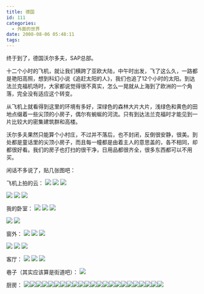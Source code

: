 ```yaml
---
title: 德国
id: 111
categories:
  - 外面的世界
date: 2008-08-06 05:48:11
tags:
---
```



终于到了，德国沃尔多夫，SAP总部。

十二个小时的飞机，就让我们横跨了亚欧大陆，中午时出发，飞了这么久，一路都是艳阳高照，想到科幻小说《追赶太阳的人》，我们也追了12个小时的太阳。到达法兰克福机场时，大家都说觉得很不真实，怎么一晃就从上海到了欧洲的一个角落，完全没有适应这个转变。

从飞机上就看得到这里的环境有多好，深绿色的森林大片大片，浅绿色和黄色的田地点缀着一些尖顶的小房子，偶尔有蜿蜒的河流。只有到达法兰克福时才能见到一片比较大的密集建筑群和高楼。

沃尔多夫果然只能算个小村庄，不过并不落后，也不封闭，反倒很安静，很美。到处都是童话里的尖顶小房子，而且每一幢都是由着主人的意思盖的，各不相同，却都很好看。我们的房子也打扫的很干净，日用品都很齐全，很多东西都可以不用买。

闲话不多说了，贴几张图吧：
 
飞机上拍的云：
[![](http://byfiles.storage.live.com/y1pu5JQY7CeLiFBdtElCQT6i0L2gbPoZJLeLZ01hwzUVR8bS6wJxZSzQBb2UpT5zMH-ll2FdfFzRaM)](http://byfiles.storage.live.com/y1pu5JQY7CeLiFBdtElCQT6i0L2gbPoZJLeLZ01hwzUVR8bS6wJxZSzQBb2UpT5zMH-ll2FdfFzRaM) [![](http://byfiles.storage.live.com/y1poPK1FlnEDE0RCr4X3WuFvQh8Pcc_1kE5PKeWsKQ48onIYztR338anGcXXiRCGLmp3A_XtNUp-1A)](http://byfiles.storage.live.com/y1poPK1FlnEDE0RCr4X3WuFvQh8Pcc_1kE5PKeWsKQ48onIYztR338anGcXXiRCGLmp3A_XtNUp-1A) [![](http://byfiles.storage.live.com/y1pknWM2cxnnAArqIWqgJT5vvdc5EBGokNAHIbeP-9qsG6GrLelk6k0J736rlp5lUMHHixwh_79oPk)](http://byfiles.storage.live.com/y1pknWM2cxnnAArqIWqgJT5vvdc5EBGokNAHIbeP-9qsG6GrLelk6k0J736rlp5lUMHHixwh_79oPk)

[![](http://byfiles.storage.live.com/y1poVNw725b4hKwLPIKyFfsK1Y6Ob780H8ikH_nKq1Ves9QUsVPSB5KA8klvNqiM3N3H5SHqNHkyio)](http://byfiles.storage.live.com/y1poVNw725b4hKwLPIKyFfsK1Y6Ob780H8ikH_nKq1Ves9QUsVPSB5KA8klvNqiM3N3H5SHqNHkyio) [![](http://byfiles.storage.live.com/y1pi2pkBfhB6-kl7TsnPEVxV7xYOG_Qmtmp-OoTdly1VLhO7FUhRBTu8rbGhwAYOXhf1dgDLFcuRMc)](http://byfiles.storage.live.com/y1pi2pkBfhB6-kl7TsnPEVxV7xYOG_Qmtmp-OoTdly1VLhO7FUhRBTu8rbGhwAYOXhf1dgDLFcuRMc) [![](http://byfiles.storage.live.com/y1pCuL68fFk4tniwoAhG5roSU-c0ijQynDXfkrpPhmXQYrd5BUfVyddxaJXVB0xVTKL8k96fHOPQZs)](http://byfiles.storage.live.com/y1pCuL68fFk4tniwoAhG5roSU-c0ijQynDXfkrpPhmXQYrd5BUfVyddxaJXVB0xVTKL8k96fHOPQZs)

我的卧室：
[![](http://byfiles.storage.live.com/y1p2v2lkdV4wE5iN17ILEG710BCA_ALkoNWkVHQOvD5Dui4IE_sHZywxM-yPfemJjpoH3Xw1IRc-xg)](http://byfiles.storage.live.com/y1p2v2lkdV4wE5iN17ILEG710BCA_ALkoNWkVHQOvD5Dui4IE_sHZywxM-yPfemJjpoH3Xw1IRc-xg) [![](http://byfiles.storage.live.com/y1p9bJNw_QaoHyK-g6OAdPdiKYleQuG7SuDUPG4R4txjuL2gD5huufJyfLKMqf-1G36xw9oevik6QQ)](http://byfiles.storage.live.com/y1p9bJNw_QaoHyK-g6OAdPdiKYleQuG7SuDUPG4R4txjuL2gD5huufJyfLKMqf-1G36xw9oevik6QQ) [![](http://byfiles.storage.live.com/y1pNc8SU525j0pMNAe-lJVut4I0U2-3ivBUlr2VUxPNYj88GNRrBKWrBuf_drmOJH-pIHFgAvmqZAg)](http://byfiles.storage.live.com/y1pNc8SU525j0pMNAe-lJVut4I0U2-3ivBUlr2VUxPNYj88GNRrBKWrBuf_drmOJH-pIHFgAvmqZAg) 

[![](http://byfiles.storage.live.com/y1pGeVHyfRU-eswt2pGvRYeOeLyGpZFl8HIVoXlJejTEdopXt09SLiPEL_SY0-Q2hb4pl68ww8IxTM)](http://byfiles.storage.live.com/y1pGeVHyfRU-eswt2pGvRYeOeLyGpZFl8HIVoXlJejTEdopXt09SLiPEL_SY0-Q2hb4pl68ww8IxTM) [![](http://byfiles.storage.live.com/y1p1VHHJNLXtxPbhXMxIBCVdX047A6Edm_vjsLvb58nVpayL2Xm2wh-ZDxunlRdssMdoc3lC6gfOtA)](http://byfiles.storage.live.com/y1p1VHHJNLXtxPbhXMxIBCVdX047A6Edm_vjsLvb58nVpayL2Xm2wh-ZDxunlRdssMdoc3lC6gfOtA)

窗外：
[![](http://byfiles.storage.live.com/y1p5oEYUQLpCX48Mw1M0ajc0cvvMrxpj7Xg_N5xa_K-Eyso4WPgNisGH2xcaYVttWb7F2TFTXqhNNM)](http://byfiles.storage.live.com/y1p5oEYUQLpCX48Mw1M0ajc0cvvMrxpj7Xg_N5xa_K-Eyso4WPgNisGH2xcaYVttWb7F2TFTXqhNNM) [![](http://byfiles.storage.live.com/y1p1_lSO_kxGfvpLPZ5T-18t6lQLV_fNTsgXUuGzoPnCSITxg__p33b72YGLOI8vW4rA3R-hflDUkQ)](http://byfiles.storage.live.com/y1p1_lSO_kxGfvpLPZ5T-18t6lQLV_fNTsgXUuGzoPnCSITxg__p33b72YGLOI8vW4rA3R-hflDUkQ) [![](http://byfiles.storage.live.com/y1p_dwyzxod1nOqECTgVeOERAbvrtpf7PZUh7efactPmg3oTCGg6PWCO_PtBXl2nWGiAoAmhhOXQqg)](http://byfiles.storage.live.com/y1p_dwyzxod1nOqECTgVeOERAbvrtpf7PZUh7efactPmg3oTCGg6PWCO_PtBXl2nWGiAoAmhhOXQqg)

[![](http://byfiles.storage.live.com/y1pEQ9jThsWEZ0S8ilizKeARvcxh_ScW2FNatXRBA-yVzJJbfLCAjSLHsRv9PilOOCDCNkp_T1mr-g)](http://byfiles.storage.live.com/y1pEQ9jThsWEZ0S8ilizKeARvcxh_ScW2FNatXRBA-yVzJJbfLCAjSLHsRv9PilOOCDCNkp_T1mr-g) [![](http://byfiles.storage.live.com/y1puxp0OTjnpoCdyhtUhIQ7I6Ev_xkWdV01rmm4jV1lxqP2da6mSxOn3yX8zcMVrUTHQYMmlNMO_wI)](http://byfiles.storage.live.com/y1puxp0OTjnpoCdyhtUhIQ7I6Ev_xkWdV01rmm4jV1lxqP2da6mSxOn3yX8zcMVrUTHQYMmlNMO_wI) [![](http://byfiles.storage.live.com/y1pu9DrB0aSKKbtCXf6Th5UwR-FQdILBV5OOrO9JM-JupkawoG9tm-T6zp3PSrpBx2cpxW2F6sza5Y)](http://byfiles.storage.live.com/y1pu9DrB0aSKKbtCXf6Th5UwR-FQdILBV5OOrO9JM-JupkawoG9tm-T6zp3PSrpBx2cpxW2F6sza5Y)

客厅：
[![](http://byfiles.storage.live.com/y1pDAzikGHxmdExSWRlE0ga-in51WPoVaADwL2DOEgACejWV3lYUBYP3QCQVl25HI7z1GyyMJ1E9Bc)](http://byfiles.storage.live.com/y1pDAzikGHxmdExSWRlE0ga-in51WPoVaADwL2DOEgACejWV3lYUBYP3QCQVl25HI7z1GyyMJ1E9Bc) [![](http://byfiles.storage.live.com/y1pkjOfIc8u02Ee586nVPC76m5RdxuZd5s_kHfOKpJXnJs3giO8LhwngWO2jbCRx-Gp7xAMlnS8Y9M)](http://byfiles.storage.live.com/y1pkjOfIc8u02Ee586nVPC76m5RdxuZd5s_kHfOKpJXnJs3giO8LhwngWO2jbCRx-Gp7xAMlnS8Y9M) [![](http://byfiles.storage.live.com/y1p0faXie7RZeN0ngXG51OR8r1lOgHVoJ9Wtso1X_rQAxb5WyPgX-UHtXBe3ScsX7Ob1Z0AHeejCyM)](http://byfiles.storage.live.com/y1p0faXie7RZeN0ngXG51OR8r1lOgHVoJ9Wtso1X_rQAxb5WyPgX-UHtXBe3ScsX7Ob1Z0AHeejCyM)

巷子（其实应该算是街道吧）：
[![](http://byfiles.storage.live.com/y1pEm50FATUgjESS46hwyDdp9anEgQS2xOkj-V3SUBizzaEwWQSxXqJiQylulVr_4GjCV5QzSrIw_M)](http://byfiles.storage.live.com/y1pEm50FATUgjESS46hwyDdp9anEgQS2xOkj-V3SUBizzaEwWQSxXqJiQylulVr_4GjCV5QzSrIw_M)

厨房：
[![](http://byfiles.storage.live.com/y1p0tE7BmxMVnJZ1EHxfH3lKMVHG5RF7aLXCiTzZvSvambftDTrL4Qpus22pKbXSIe2DYWmMGw06EY)](http://byfiles.storage.live.com/y1p0tE7BmxMVnJZ1EHxfH3lKMVHG5RF7aLXCiTzZvSvambftDTrL4Qpus22pKbXSIe2DYWmMGw06EY)[![](http://byfiles.storage.live.com/y1pJDb64xwn_wnvsw3_cTtwnAtDwBbTqsUznGx_tOQQgcfTgO-8L_trKq3CTg61xsOdUTCgagyiDd8)](http://byfiles.storage.live.com/y1pJDb64xwn_wnvsw3_cTtwnDnrT3czXm0qtZtDlRDVqeEv4xzh-hw-A4EDOG4Anquco_84RAge0DM)[![](http://byfiles.storage.live.com/y1pCfnowwRW_Nyyd5VS-p1Cc7sA3iJfW0Cq_7f-SpF-ySjTFPifhdL3NZQUcBFRBIuLksSdKcV7o9w)](http://byfiles.storage.live.com/y1pCfnowwRW_Nyyd5VS-p1Cc6F5SlsXEUakrnQ4u5QDKK4BRV0sW0P6wOWP3yu1938ywNR6RO-yWbI)[![](http://byfiles.storage.live.com/y1pg0P4KfNFWh43oi6tKstFQv-Rpvw2Glnkr0ial7Al84VInaRB_Ooasrv5tE2n1yP5KNiuut5h8TM)](http://byfiles.storage.live.com/y1pg0P4KfNFWh43oi6tKstFQrzLZgYdSx8px7-ZJ9dh9sMvbIMBm6BFZ--5qkZc7T0jk9sG8Nn2aAw)[![](http://byfiles.storage.live.com/y1p3rlC5LlAQI5wVBwCO1Y4duZti_N088BAqH3jD4VX5zuxJH4CwcdS5fthDofvTFR5K5GTmcD2WYI)](http://byfiles.storage.live.com/y1p3rlC5LlAQI5wVBwCO1Y4dt2jVdVR_Eiw1LMD2U5vz_KOo6ar1Qs0U7UgJ3P86Ue4HY2fTuz0Oho)[![](http://byfiles.storage.live.com/y1pigvSXyr6CsLP-UQ1dRX7VYq3s__qJHSs8js0a4yGvF2chZ4IIOJrNXV_5tLFQniRIBpGg9i2c5k)](http://byfiles.storage.live.com/y1pigvSXyr6CsLP-UQ1dRX7VfK_e_PPEkJ_ofo63dRnVnhKdUn0GiYEDwQe15RQtzHGi-e1zZPuLqQ)[![](http://byfiles.storage.live.com/y1p5BTxs0oFXiEq3FXicdI6DI-PIKRDz72YNG6SRz_wV8r3CxL0FxWK1p-xS-h9xC5RaW1tlDIa8wM)](http://byfiles.storage.live.com/y1p5BTxs0oFXiEq3FXicdI6DFuXTka--TZHnn_cLlDGkrPW4wUY9d_ZfNph0ChOr9MqYjWZrwmDZI8)[![](http://byfiles.storage.live.com/y1pJQSGBQ7YjBc2CE3cElfnc7p8c64dfat-2t12AerbxZADy8QghHioo-4dhTYH_O57ZjdM1nkbZX8)](http://byfiles.storage.live.com/y1pJQSGBQ7YjBc2CE3cElfnc0JAQP2FYohhndbB95AKIzlfAs2z2JC8DnelV2Ej5SwVrT9SVvYemD0)[![](http://byfiles.storage.live.com/y1ppAXpDIWqgCW3mNIlvHnAwsZWF9hwXhy7MSfyxmLO40Kf2uoMy-SYBG_abLhyPlDHB5unucvH_7w)](http://byfiles.storage.live.com/y1ppAXpDIWqgCW3mNIlvHnAwqrc2lX6afwGhRjNeto9TNbQX-P_sWtOXRsQbkdDyM7qXkjJcRVoHcA)[![](http://byfiles.storage.live.com/y1pbNZ5kILM7hGmZImim0uUOn41f-jhfMNVpC6x0kppbSHdhdqjMCm3_NWo5nimwK7DXmygdQFZ5uk)](http://byfiles.storage.live.com/y1pbNZ5kILM7hGmZImim0uUOq5IVIY1qPFppwfr0JzYvliuoZIzQX1ALdBQeWiPoMAOCcY21JqlnGw)[![](http://byfiles.storage.live.com/y1piZ9XwjOGMHEsoaVp6mISnHukpiydbECNuW4l2PgZet1UDYqJBBRCj6gXzZvwUxyYs5J6Xyo9tL0)](http://byfiles.storage.live.com/y1piZ9XwjOGMHEsoaVp6mISnC-N-umIaBE73V-691z_PTg_az-hCoRtUX3fjtVZpiQ2YJWQLh0Q7Jc)[![](http://byfiles.storage.live.com/y1pNE7LTRLq7LZD3t8afvqC2m0EjsaPV9F6hr0KqviZBt3HZBQAdl4_YKFIyLAI9aKwWy4AiPeUZZQ)](http://byfiles.storage.live.com/y1pNE7LTRLq7LZD3t8afvqC2k1z0y4Ht4Jtnyz7iQ5-PDhZBifK9dVoT_Iw8ustrSKUcLuvFwgaS5I)[![](http://byfiles.storage.live.com/y1pa8MTa7tz1548GEHp_vnRikzOQ0X5ryPFCMNAhsnXgl0oi4-vQPBWgXehONoYpxbPRNq692s3oSo)](http://byfiles.storage.live.com/y1pa8MTa7tz1548GEHp_vnRig_rSxW-YkE5gkACvvSiZrmypR_gRQNJjMgRQT4APTYCaLW56fMD5k4)[![](http://byfiles.storage.live.com/y1pYtBKbGRcmyqxLoMnjgkcSMWRHGPRuIxdZC6SMbJlErEJ-aWDezYCeEeH6hj7kVvTAW3D5fFGJCw)](http://byfiles.storage.live.com/y1pYtBKbGRcmyqxLoMnjgkcSEx3g8JSFd_r3pFC0Bk3S8GGPmPwQ1XcyOj-kFqcGaDTW3xC_fiwd-A)[![](http://byfiles.storage.live.com/y1pW1Zo_snNg0_SCRfwwMbuHu9Q1k4A94hZsY3lgqtBUh211q1nSX4-_8nvplZC1UjBnloE3eU5zvM)](http://byfiles.storage.live.com/y1pW1Zo_snNg0_SCRfwwMbuHk97uNs17Wizi_pnlMWSdonsXcEjIbGHFvc8b_OuMqxXFf9Mo_byB5Q)[![](http://byfiles.storage.live.com/y1p9KyFBod-XYSZhUsxCfdwgQ4mcW_Y1Itbc-pwpRTuzH68EQ-wXV7mtKI-zx7NtXq-5cXGjHSwSUs)](http://byfiles.storage.live.com/y1p9KyFBod-XYSZhUsxCfdwgdWaTlVaBTwaJR-roOA97HcGgZNDuvih4eMmFnSOZJntFVvu9aqNwqk)[![](http://byfiles.storage.live.com/y1pfJxJjiavq0W2iXWQ2UVuc2En1xI-7EqnGV-9vyYXLKUOdPcdkMGBMyg94NFFQOYNPUCZqBZQRYc)](http://byfiles.storage.live.com/y1pfJxJjiavq0W2iXWQ2UVuc9uYK63QG7RAtuAcSPyz2Ux_RLYsaaYpzzgRI7YErXkoxh65aSeN9bY)[![](http://byfiles.storage.live.com/y1pKsn2wL836mkvcyhYs7AQ0Exgn7hM67ETgoTQ-fwk4-1QQrWiwejsSdYDggH2dkIUgsseyi33lEU)](http://byfiles.storage.live.com/y1pKsn2wL836mkvcyhYs7AQ0J_WyHx9j4_DKFCgbQVyOfKr5lUuENHDqP743RkAxnKtIqabkQHpx-k)[![](http://byfiles.storage.live.com/y1pms6Ai9a2LNtW-691cE3zYKckynIlaKZZWhXA7DAwEYF5ZRpDPrjqyvnXJ4afjtDs3NrH78a8gcQ)](http://byfiles.storage.live.com/y1pms6Ai9a2LNtW-691cE3zYIJgoObvWL2hxliJaAVAVZZw-xWIMDivtW8fS1-2cEB7qxNRrOPtgnk)[![](http://byfiles.storage.live.com/y1pz6gdLpEr45Dt9buvXV1WFd7OHNopSBu1MfYnbh8C0XCNr6-SVeb4sOuBrLTmETWbz_TkRnar_Rg)](http://byfiles.storage.live.com/y1pz6gdLpEr45Dt9buvXV1WFXIL4-RWspsf8dZUVMS2fismpNSsm_4sc275AWkYK_hZFFvy9THsmoo)[![](http://byfiles.storage.live.com/y1pQEr_O_KsE4is0uhuzRZ0-mg9QeIAslVFDeW_6yVmSzqMMhvtwUy5uErM4elfyi6weCVeqO1tLJQ)](http://byfiles.storage.live.com/y1pQEr_O_KsE4is0uhuzRZ0-hxsg_ydWENAPor4Y_bCVyiXPN8iZTapxh-T2FUlUqlj7w0z8J9VkM0)[![](http://byfiles.storage.live.com/y1pcIJgRM2RCjWvg4tu0wHO9utPCNB8GxKHjVlqx-M7EXoYfZZoCmyYDrTP1WTbS3Fq9gv2A2RaeE8)](http://byfiles.storage.live.com/y1pcIJgRM2RCjWvg4tu0wHO9sedIvQpG5QWluY9qXQ6yi4f2wF0z4PpwnHMr5NAo_i6ATCS6106E8s)[![](http://byfiles.storage.live.com/y1p2p8r2GyG7qxVsvhBVKWsbWd9H0aH5xFtDIL6eq55UTs3SUW3ZLJBji-mC8x8iGgGLRT6UecrTbU)](http://byfiles.storage.live.com/y1p2p8r2GyG7qxVsvhBVKWsbQAZecA1djQPrNiFyoTRp8SD4UjnZjGlzKW5Vb6Y2EOnHpCC_054aw8)
